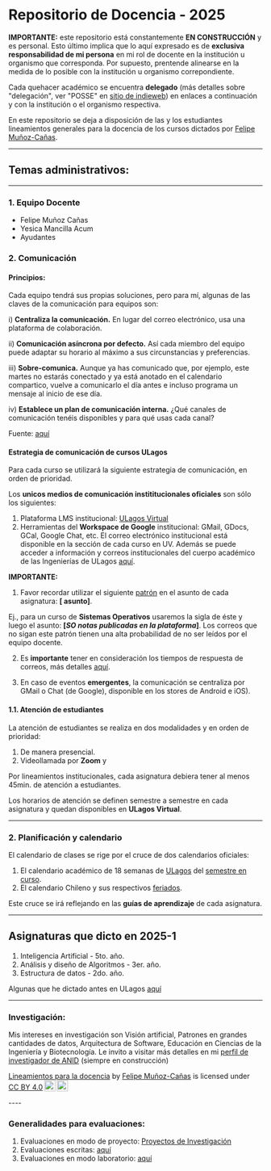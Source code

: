 # Repositorio de Docencia - 2025

**IMPORTANTE:** este repositorio está constantemente **EN CONSTRUCCIÓN** y es personal. Esto último implica que lo aquí expresado es de **exclusiva responsabilidad de mi persona** en mi rol de docente en la institución u organismo que corresponda. Por supuesto, prentende alinearse en la medida de lo posible con la institución u organismo correpondiente.

Cada quehacer académico se encuentra **delegado** (más detalles sobre "delegación", ver "POSSE" en [sitio de indieweb](https://indieweb.org/POSSE)) en enlaces a continuación y con la institución o el organismo respectiva.

En este repositorio se deja a disposición de las y los estudiantes lineamientos generales para la docencia de los cursos dictados por [Felipe Muñoz-Cañas](https://felipe-mc.link).

----
## Temas administrativos:
----
### 1. Equipo Docente

- Felipe Muñoz Cañas
- Yesica Mancilla Acum
- Ayudantes


### 2. Comunicación

#### Principios:

Cada equipo tendrá sus propias soluciones, pero para mí, algunas de las claves de la comunicación para equipos son:

i) **Centraliza la comunicación.** En lugar del correo electrónico, usa una plataforma de colaboración.

ii) **Comunicación asíncrona por defecto.** Así cada miembro del equipo puede adaptar su horario al máximo a sus circunstancias y preferencias.

iii) **Sobre-comunica.** Aunque ya has comunicado que, por ejemplo, este martes no estarás conectado y ya está anotado en el calendario compartico, vuelve a comunicarlo el día antes e incluso programa un mensaje al inicio de ese día.

iv) **Establece un plan de comunicación interna.** ¿Qué canales de comunicación tenéis disponibles y para qué usas cada canal?

Fuente: [aquí](https://micro.blog/jeroensangers/12372424)


#### Estrategia de comunicación de cursos ULagos

Para cada curso se utilizará la siguiente estrategia de comunicación, en orden de prioridad.

Los **unicos medios de comunicación instititucionales oficiales** son sólo los siguientes: 

1. Plataforma LMS institucional: [ULagos Virtual](https://www.ulagosvirtual.cl) 
2. Herramientas del **Workspace de Google** institucional: GMail, GDocs, GCal, Google Chat, etc. El correo electrónico institucional está disponible en la sección de cada curso en UV. Además se puede acceder a información y correos institucionales del cuerpo académico de las Ingenierías de ULagos [aquí](https://ingenierias.ulagos.cl/cuerpoacademico/).

**IMPORTANTE:**

1. Favor recordar utilizar el siguiente [patrón](https://es.wikipedia.org/wiki/Patr%C3%B3n_(estructura)) en el asunto de cada asignatura: **\[<Curso> asunto\]**.

  Ej., para un curso de **Sistemas Operativos** usaremos la sigla de éste y luego el asunto: **\[_SO notas publicadas en la plataforma_\]**. Los correos que no sigan este patrón tienen una alta probabilidad de no ser leídos por el equipo docente.

2. Es **importante** tener en consideración los tiempos de respuesta de correos, más detalles [aquí](https://felipe.micro.blog/emailulagos/).

5. En caso de eventos **emergentes**, la comunicación se centraliza por GMail o Chat (de Google), disponible en los stores de Android e iOS).

#### 1.1. Atención de estudiantes

La atención de estudiantes se realiza en dos modalidades y en orden de prioridad:

1. De manera presencial.
2. Videollamada por **Zoom** y

Por lineamientos institucionales, cada asignatura debiera tener al menos 45min. de atención a estudiantes. 

Los horarios de atención se definen semestre a semestre en cada asignatura y quedan disponibles en **ULagos Virtual**.

----
### 2. Planificación y calendario

El calendario de clases se rige por el cruce de dos calendarios oficiales:

1. El calendario académico de 18 semanas de [ULagos](https://www.ulagos.cl) del [semestre en curso](https://www.ulagos.cl/portal-del-estudiante/calendario-academico/).
2. El calendario Chileno y sus respectivos [feriados](https://www.feriados.cl).

Este cruce se irá reflejando en las **guías de aprendizaje** de cada asignatura.

----
## Asignaturas que dicto en 2025-1

1. Inteligencia Artificial - 5to. año.
2. Análisis y diseño de Algoritmos - 3er. año.
3. Estructura de datos - 2do. año.


Algunas que he dictado antes en ULagos [aquí](https://github.com/femunoz/clases/blob/main/documents/README.md)

----
### Investigación:

Mis intereses en investigación son Visión artificial, Patrones en grandes cantidades de datos, Arquitectura de Software, Educación en Ciencias de la Ingeniería y Biotecnología. Le invito a visitar más detalles en mi [perfil de investigador de ANID](https://investigadores.anid.cl/es/people/48971-Felipe_Muoz) (siempre en construcción)



<p xmlns:cc="http://creativecommons.org/ns#" xmlns:dct="http://purl.org/dc/terms/"><a property="dct:title" rel="cc:attributionURL" href="https://github.com/femunoz/clases">Lineamientos para la docencia</a> by <a rel="cc:attributionURL dct:creator" property="cc:attributionName" href="https://felipe.micro.blog/about">Felipe Muñoz-Cañas</a> is licensed under <a href="https://creativecommons.org/licenses/by/4.0/?ref=chooser-v1" target="_blank" rel="license noopener noreferrer" style="display:inline-block;">CC BY 4.0<img style="height:22px!important;margin-left:3px;vertical-align:text-bottom;" src="https://mirrors.creativecommons.org/presskit/icons/cc.svg?ref=chooser-v1" alt=""><img style="height:22px!important;margin-left:3px;vertical-align:text-bottom;" src="https://mirrors.creativecommons.org/presskit/icons/by.svg?ref=chooser-v1" alt=""></a></p>
----

### Generalidades para evaluaciones:

1. Evaluaciones en modo de proyecto: [Proyectos de Investigación](https://github.com/femunoz/clases/blob/a1e3bb3bdd1a0c80b60c54723df4e519a9d77c46/reglas_varias/Investigacio%CC%81n%20-%20Lineamientos%20generales.pdf)
2. Evaluaciones escritas: [aquí](https://github.com/femunoz/clases/blob/a1e3bb3bdd1a0c80b60c54723df4e519a9d77c46/reglas_varias/Instrucciones%20generales%20-%20Ev.%20escritas..md)
3. Evaluaciones en modo laboratorio: [aquí](https://github.com/femunoz/clases/blob/a1e3bb3bdd1a0c80b60c54723df4e519a9d77c46/reglas_varias/Instrucciones%20generales%20-%20Ev.%20laboratorio.md)

